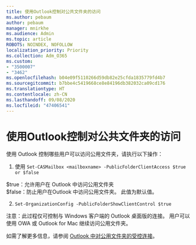 ```yaml
---
title: 使用Outlook控制对公共文件夹的访问
ms.author: pebaum
author: pebaum
manager: mnirkhe
ms.audience: Admin
ms.topic: article
ROBOTS: NOINDEX, NOFOLLOW
localization_priority: Priority
ms.collection: Adm_O365
ms.custom:
- "3500007"
- "3462"
ms.openlocfilehash: b04e09f5110266d59db82e25cfda1835779fd4b7
ms.sourcegitcommit: b7bbe4c5419668ce8e84196db382032ca09cd176
ms.translationtype: HT
ms.contentlocale: zh-CN
ms.lasthandoff: 09/08/2020
ms.locfileid: "47406541"
---
```

# <a name="control-access-to-public-folders-using-outlook"></a>使用Outlook控制对公共文件夹的访问

使用 Outlook 控制哪些用户可以访问公用文件夹，请执行以下操作：

1. 使用 `Set-CASMailbox <mailboxname> -PublicFolderClientAccess $true or $false`

$true：允许用户在 Outlook 中访问公用文件夹  
$false：防止用户在Outlook 中访问公用文件夹。 此值为默认值。  

2. `Set-OrganizationConfig -PublicFolderShowClientControl $true`

注意：此过程仅可控制与 Windows 客户端的 Outlook 桌面版的连接。 用户可以使用 OWA 或 Outlook for Mac 继续访问公用文件夹。

如需了解更多信息，请参阅 [ Outlook 中对公用文件夹的受控连接](https://aka.ms/controlpf)。

